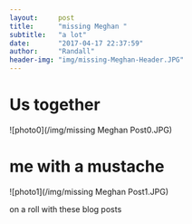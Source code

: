 ```yaml
---
layout:     post
title:      "missing Meghan "
subtitle:   "a lot"
date:       "2017-04-17 22:37:59"
author:     "Randall"
header-img: "img/missing-Meghan-Header.JPG"
---
```


# Us together
![photo0](/img/missing Meghan Post0.JPG)

#  me with a mustache
![photo1](/img/missing Meghan Post1.JPG)

on a roll with these blog posts
